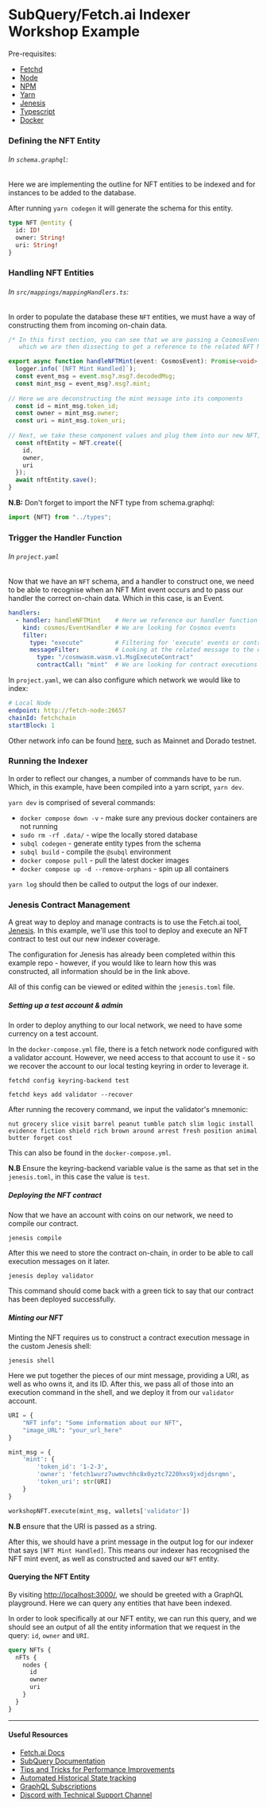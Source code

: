 # SubQuery/Fetch.ai Indexer Workshop Example


Pre-requisites:
- [Fetchd](https://github.com/fetchai/fetchd)
- [Node](https://nodejs.org/en/download/package-manager)
- [NPM](https://docs.npmjs.com/downloading-and-installing-node-js-and-npm)
- [Yarn](https://classic.yarnpkg.com/lang/en/docs/install/#debian-stable)
- [Jenesis](https://docs.fetch.ai/Jenesis/)
- [Typescript](https://www.typescriptlang.org/)
- [Docker](https://docs.docker.com/engine/install/)

### Defining the NFT Entity
###### In `schema.graphql`:

Here we are implementing the outline for NFT entities to be indexed and for instances to be added to the database.

After running `yarn codegen` it will generate the schema for this entity.

```graphql
type NFT @entity {
  id: ID!
  owner: String!
  uri: String!
}
```

### Handling NFT Entities
###### In `src/mappings/mappingHandlers.ts`:
In order to populate the database these `NFT` entities, we must have a way of constructing them from incoming on-chain data.

```typescript
/* In this first section, you can see that we are passing a CosmosEvent into the function,
   which we are then dissecting to get a reference to the related NFT Mint message */

export async function handleNFTMint(event: CosmosEvent): Promise<void> {
  logger.info(`[NFT Mint Handled]`);
  const event_msg = event.msg?.msg?.decodedMsg;
  const mint_msg = event_msg?.msg?.mint;
  
// Here we are deconstructing the mint message into its components
  const id = mint_msg.token_id;
  const owner = mint_msg.owner;
  const uri = mint_msg.token_uri;
  
// Next, we take these component values and plug them into our new NFT, and save it
  const nftEntity = NFT.create({
    id,
    owner,
    uri
  });
  await nftEntity.save();
}
```

**N.B:** Don't forget to import the NFT type from schema.graphql:
```typescript
import {NFT} from "../types";
```

### Trigger the Handler Function
###### In `project.yaml`
Now that we have an `NFT` schema, and a handler to construct one, we need to be able to recognise when an NFT Mint event occurs and to pass our handler the correct on-chain data.
Which in this case, is an Event.

```yaml
handlers:
  - handler: handleNFTMint    # Here we reference our handler function
    kind: cosmos/EventHandler # We are looking for Cosmos events
    filter:
      type: "execute"         # Filtering for 'execute' events or contract executions
      messageFilter:          # Looking at the related message to the event
        type: "/cosmwasm.wasm.v1.MsgExecuteContract"
        contractCall: "mint"  # We are looking for contract executions that call 'mint'
```

In `project.yaml`, we can also configure which network we would like to index:
```yaml 
# Local Node
endpoint: http://fetch-node:26657
chainId: fetchchain
startBlock: 1
```  
Other network info can be found [here](https://docs.fetch.ai/ledger_v2/live-networks/), such as Mainnet and Dorado testnet.

### Running the Indexer

In order to reflect our changes, a number of commands have to be run. Which, in this example, have been compiled into a yarn script, `yarn dev`.

`yarn dev` is comprised of several commands:
- `docker compose down -v` - make sure any previous docker containers are not running
- `sudo rm -rf .data/` - wipe the locally stored database
- `subql codegen` - generate entity types from the schema
- `subql build` - compile the `@subql` environment
- `docker compose pull` - pull the latest docker images
- `docker compose up -d --remove-orphans` - spin up all containers 

`yarn log` should then be called to output the logs of our indexer.

### Jenesis Contract Management
A great way to deploy and manage contracts is to use the Fetch.ai tool, [Jenesis](https://docs.fetch.ai/Jenesis/). In this example, we'll use this tool to deploy and execute an NFT contract to test out our new indexer coverage.

The configuration for Jenesis has already been completed within this example repo - however, if you would like to learn how this was constructed, all information should be in the link above.

All of this config can be viewed or edited within the `jenesis.toml` file.

##### Setting up a test account & admin
In order to deploy anything to our local network, we need to have some currency on a test account. 

In the `docker-compose.yml` file, there is a fetch network node configured with a validator account. However, we need access to that account to use it - so we recover the account to our local testing keyring in order to leverage it.
```shell
fetchd config keyring-backend test

fetchd keys add validator --recover
```
After running the recovery command, we input the validator's mnemonic:

`nut grocery slice visit barrel peanut tumble patch slim logic install evidence fiction shield rich brown around arrest fresh position animal butter forget cost`

This can also be found in the `docker-compose.yml`.

**N.B** Ensure the keyring-backend variable value is the same as that set in the `jenesis.toml`, in this case the value is `test`.

##### Deploying the NFT contract
Now that we have an account with coins on our network, we need to compile our contract. 
```shell
jenesis compile
```
After this we need to store the contract on-chain, in order to be able to call execution messages on it later.
```shell
jenesis deploy validator
```
This command should come back with a green tick to say that our contract has been deployed successfully.

##### Minting our NFT
Minting the NFT requires us to construct a contract execution message in the custom Jenesis shell:
```shell
jenesis shell
```
Here we put together the pieces of our mint message, providing a URI, as well as who owns it, and its ID.
After this, we pass all of those into an execution command in the shell, and we deploy it from our `validator` account.

```python
URI = {
    "NFT info": "Some information about our NFT",
    "image_URL": "your_url_here"
}

mint_msg = {
    'mint': {
        'token_id': '1-2-3',
        'owner': 'fetch1wurz7uwmvchhc8x0yztc7220hxs9jxdjdsrqmn',
        'token_uri': str(URI)
    }
}

workshopNFT.execute(mint_msg, wallets['validator'])
```

**N.B** ensure that the URI is passed as a string.

After this, we should have a print message in the output log for our indexer that says `[NFT Mint Handled]`.
This means our indexer has recognised the NFT mint event, as well as constructed and saved our `NFT` entity.

#### Querying the NFT Entity
By visiting [http://localhost:3000/](http://localhost:3000/), we should be greeted with a GraphQL playground.
Here we can query any entities that have been indexed.

In order to look specifically at our NFT entity, we can run this query, and we should see an output of all the entity information that we request in the query: `id`, `owner` and `URI`.
```graphql
query NFTs {
  nFTs {
    nodes {
      id
      owner
      uri
    }
  }
}
```


---
#### Useful Resources

- [Fetch.ai Docs](https://docs.fetch.ai/)
- [SubQuery Documentation](https://academy.subquery.network/)
- [Tips and Tricks for Performance Improvements](https://academy.subquery.network/faqs/faqs.html#how-can-i-optimise-my-project-to-speed-it-up)
- [Automated Historical State tracking](https://academy.subquery.network/th/run_publish/historical.html)
- [GraphQL Subscriptions](https://academy.subquery.network/run_publish/subscription.html)
- [Discord with Technical Support Channel](https://discord.com/invite/subquery)
